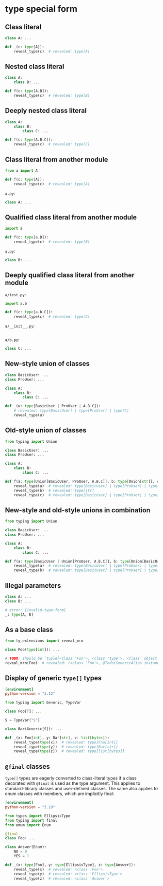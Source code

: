 # type special form

## Class literal

```py
class A: ...

def _(c: type[A]):
    reveal_type(c)  # revealed: type[A]
```

## Nested class literal

```py
class A:
    class B: ...

def f(c: type[A.B]):
    reveal_type(c)  # revealed: type[B]
```

## Deeply nested class literal

```py
class A:
    class B:
        class C: ...

def f(c: type[A.B.C]):
    reveal_type(c)  # revealed: type[C]
```

## Class literal from another module

```py
from a import A

def f(c: type[A]):
    reveal_type(c)  # revealed: type[A]
```

`a.py`:

```py
class A: ...
```

## Qualified class literal from another module

```py
import a

def f(c: type[a.B]):
    reveal_type(c)  # revealed: type[B]
```

`a.py`:

```py
class B: ...
```

## Deeply qualified class literal from another module

`a/test.py`:

```py
import a.b

def f(c: type[a.b.C]):
    reveal_type(c)  # revealed: type[C]
```

`a/__init__.py`:

```py
```

`a/b.py`:

```py
class C: ...
```

## New-style union of classes

```py
class BasicUser: ...
class ProUser: ...

class A:
    class B:
        class C: ...

def _(u: type[BasicUser | ProUser | A.B.C]):
    # revealed: type[BasicUser] | type[ProUser] | type[C]
    reveal_type(u)
```

## Old-style union of classes

```py
from typing import Union

class BasicUser: ...
class ProUser: ...

class A:
    class B:
        class C: ...

def f(a: type[Union[BasicUser, ProUser, A.B.C]], b: type[Union[str]], c: type[Union[BasicUser, Union[ProUser, A.B.C]]]):
    reveal_type(a)  # revealed: type[BasicUser] | type[ProUser] | type[C]
    reveal_type(b)  # revealed: type[str]
    reveal_type(c)  # revealed: type[BasicUser] | type[ProUser] | type[C]
```

## New-style and old-style unions in combination

```py
from typing import Union

class BasicUser: ...
class ProUser: ...

class A:
    class B:
        class C: ...

def f(a: type[BasicUser | Union[ProUser, A.B.C]], b: type[Union[BasicUser | Union[ProUser, A.B.C | str]]]):
    reveal_type(a)  # revealed: type[BasicUser] | type[ProUser] | type[C]
    reveal_type(b)  # revealed: type[BasicUser] | type[ProUser] | type[C] | type[str]
```

## Illegal parameters

```py
class A: ...
class B: ...

# error: [invalid-type-form]
_: type[A, B]
```

## As a base class

```py
from ty_extensions import reveal_mro

class Foo(type[int]): ...

# TODO: should be `tuple[<class 'Foo'>, <class 'type'>, <class 'object'>]
reveal_mro(Foo)  # revealed: (<class 'Foo'>, @Todo(GenericAlias instance), <class 'object'>)
```

## Display of generic `type[]` types

```toml
[environment]
python-version = "3.12"
```

```py
from typing import Generic, TypeVar

class Foo[T]: ...

S = TypeVar("S")

class Bar(Generic[S]): ...

def _(x: Foo[int], y: Bar[str], z: list[bytes]):
    reveal_type(type(x))  # revealed: type[Foo[int]]
    reveal_type(type(y))  # revealed: type[Bar[str]]
    reveal_type(type(z))  # revealed: type[list[bytes]]
```

## `@final` classes

`type[]` types are eagerly converted to class-literal types if a class decorated with `@final` is
used as the type argument. This applies to standard-library classes and user-defined classes. The
same also applies to enum classes with members, which are implicitly final:

```toml
[environment]
python-version = "3.10"
```

```py
from types import EllipsisType
from typing import final
from enum import Enum

@final
class Foo: ...

class Answer(Enum):
    NO = 0
    YES = 1

def _(x: type[Foo], y: type[EllipsisType], z: type[Answer]):
    reveal_type(x)  # revealed: <class 'Foo'>
    reveal_type(y)  # revealed: <class 'EllipsisType'>
    reveal_type(z)  # revealed: <class 'Answer'>
```
